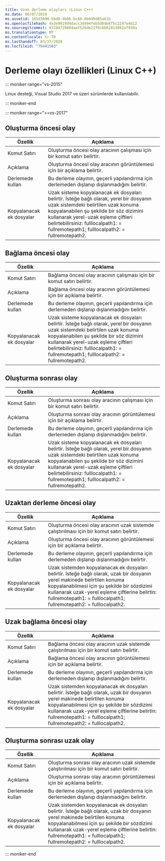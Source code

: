 ```yaml
---
title: Uzak derleme olayları (Linux C++)
ms.date: 06/07/2019
ms.assetid: 165d3690-5bd8-4b0b-bc66-8b699d85a61b
ms.openlocfilehash: 4a3e9019d4dacc3d494feb5d6de8f5c2247e4d12
ms.sourcegitcommit: 63784729604aaf526de21f6c6b62813882af930a
ms.translationtype: MT
ms.contentlocale: tr-TR
ms.lasthandoff: 03/17/2020
ms.locfileid: "79441503"
---
```

# <a name="build-event-properties-linux-c"></a>Derleme olayı özellikleri (Linux C++)

::: moniker range="vs-2015"

Linux desteği, Visual Studio 2017 ve üzeri sürümlerde kullanılabilir.

::: moniker-end

::: moniker range=">=vs-2017"

## <a name="pre-build-event"></a>Oluşturma öncesi olay

| Özellik | Açıklama |
|--|--|
| Komut Satırı | Oluşturma öncesi olay aracının çalışması için bir komut satırı belirtir. |
| Açıklama | Oluşturma öncesi olay aracının görüntülemesi için bir açıklama belirtir. |
| Derlemede kullan | Bu derleme olayının, geçerli yapılandırma için derlemeden dışlanıp dışlanmadığını belirtir. |
| Kopyalanacak ek dosyalar | Uzak sisteme kopyalanacak ek dosyaları belirtir. İsteğe bağlı olarak, yerel bir dosyanın uzak sistemdeki belirtilen uzak konuma kopyalanabilen şu şekilde bir söz dizimini kullanarak yerel-uzak eşleme çiftleri belirtebilirsiniz: fulllocalpath1: = fullremotepath1; fulllocalpath2: = fullremotepath2. |

## <a name="pre-link-event"></a>Bağlama öncesi olay

| Özellik | Açıklama |
|--|--|
| Komut Satırı | Bağlama öncesi olay aracının çalışması için bir komut satırı belirtir. |
| Açıklama | Bağlama öncesi olay aracının görüntülemesi için bir açıklama belirtir. |
| Derlemede kullan | Bu derleme olayının, geçerli yapılandırma için derlemeden dışlanıp dışlanmadığını belirtir. |
| Kopyalanacak ek dosyalar | Uzak sisteme kopyalanacak ek dosyaları belirtir. İsteğe bağlı olarak, yerel bir dosyanın uzak sistemdeki belirtilen uzak konuma kopyalanabilen şu şekilde bir söz dizimini kullanarak yerel-uzak eşleme çiftleri belirtebilirsiniz: fulllocalpath1: = fullremotepath1; fulllocalpath2: = fullremotepath2. |

## <a name="post-build-event"></a>Oluşturma sonrası olay

| Özellik | Açıklama |
|--|--|
| Komut Satırı | Oluşturma sonrası olay aracının çalışması için bir komut satırı belirtir. |
| Açıklama | Oluşturma sonrası olay aracının görüntülemesi için bir açıklama belirtir. |
| Derlemede kullan | Bu derleme olayının, geçerli yapılandırma için derlemeden dışlanıp dışlanmadığını belirtir. |
| Kopyalanacak ek dosyalar | Uzak sisteme kopyalanacak ek dosyaları belirtir. İsteğe bağlı olarak, yerel bir dosyanın uzak sistemdeki belirtilen uzak konuma kopyalanabilen şu şekilde bir söz dizimini kullanarak yerel-uzak eşleme çiftleri belirtebilirsiniz: fulllocalpath1: = fullremotepath1; fulllocalpath2: = fullremotepath2. |

## <a name="remote-pre-build-event"></a>Uzaktan derleme öncesi olay

| Özellik | Açıklama |
|--|--|
| Komut Satırı | Oluşturma öncesi olay aracının uzak sistemde çalıştırılması için bir komut satırı belirtir. |
| Açıklama | Oluşturma öncesi olay aracının görüntülemesi için bir açıklama belirtir. |
| Derlemede kullan | Bu derleme olayının, geçerli yapılandırma için derlemeden dışlanıp dışlanmadığını belirtir. |
| Kopyalanacak ek dosyalar | Uzak sistemden kopyalanacak ek dosyaları belirtir. İsteğe bağlı olarak, uzak bir dosyanın yerel makinede belirtilen konuma kopyalanabilmesi için şu şekilde bir sözdizimi kullanarak uzak-yerel eşleme çiftlerine belirtin: fullremotepath1: = fulllocalpath1; fullremotepath2: = fulllocalpath2. |

## <a name="remote-pre-link-event"></a>Uzak bağlama öncesi olay

| Özellik | Açıklama |
|--|--|
| Komut Satırı | Bağlama öncesi olay aracının uzak sistemde çalıştırılması için bir komut satırı belirtir. |
| Açıklama | Bağlama öncesi olay aracının görüntülemesi için bir açıklama belirtir. |
| Derlemede kullan | Bu derleme olayının, geçerli yapılandırma için derlemeden dışlanıp dışlanmadığını belirtir. |
| Kopyalanacak ek dosyalar | Uzak sistemden kopyalanacak ek dosyaları belirtir. İsteğe bağlı olarak, uzak bir dosyanın yerel makinede belirtilen konuma kopyalanabilmesi için şu şekilde bir sözdizimi kullanarak uzak-yerel eşleme çiftlerine belirtin: fullremotepath1: = fulllocalpath1; fullremotepath2: = fulllocalpath2. |

## <a name="remote-post-build-event"></a>Oluşturma sonrası uzak olay

| Özellik | Açıklama |
|--|--|
| Komut Satırı | Oluşturma sonrası olay aracının uzak sistemde çalıştırılması için bir komut satırı belirtir. |
| Açıklama | Oluşturma sonrası olay aracının görüntülemesi için bir açıklama belirtir. |
| Derlemede kullan | Bu derleme olayının, geçerli yapılandırma için derlemeden dışlanıp dışlanmadığını belirtir. |
| Kopyalanacak ek dosyalar | Uzak sistemden kopyalanacak ek dosyaları belirtir. İsteğe bağlı olarak, uzak bir dosyanın yerel makinede belirtilen konuma kopyalanabilmesi için şu şekilde bir sözdizimi kullanarak uzak-yerel eşleme çiftlerine belirtin: fullremotepath1: = fulllocalpath1; fullremotepath2: = fulllocalpath2. |

::: moniker-end
